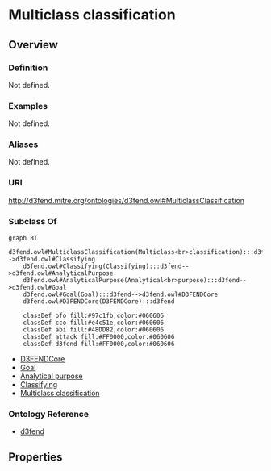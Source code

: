 # Multiclass classification

## Overview

### Definition
Not defined.

### Examples
Not defined.

### Aliases
Not defined.

### URI
http://d3fend.mitre.org/ontologies/d3fend.owl#MulticlassClassification

### Subclass Of
```mermaid
graph BT
    d3fend.owl#MulticlassClassification(Multiclass<br>classification):::d3fend-->d3fend.owl#Classifying
    d3fend.owl#Classifying(Classifying):::d3fend-->d3fend.owl#AnalyticalPurpose
    d3fend.owl#AnalyticalPurpose(Analytical<br>purpose):::d3fend-->d3fend.owl#Goal
    d3fend.owl#Goal(Goal):::d3fend-->d3fend.owl#D3FENDCore
    d3fend.owl#D3FENDCore(D3FENDCore):::d3fend
    
    classDef bfo fill:#97c1fb,color:#060606
    classDef cco fill:#e4c51e,color:#060606
    classDef abi fill:#48DD82,color:#060606
    classDef attack fill:#FF0000,color:#060606
    classDef d3fend fill:#FF0000,color:#060606
```

- [D3FENDCore](/docs/ontology/reference/model/D3FENDCore/D3FENDCore.md)
- [Goal](/docs/ontology/reference/model/D3FENDCore/Goal/Goal.md)
- [Analytical purpose](/docs/ontology/reference/model/D3FENDCore/Goal/Analytical%20purpose/Analytical%20purpose.md)
- [Classifying](/docs/ontology/reference/model/D3FENDCore/Goal/Analytical%20purpose/Classifying/Classifying.md)
- [Multiclass classification](/docs/ontology/reference/model/D3FENDCore/Goal/Analytical%20purpose/Classifying/Multiclass%20classification/Multiclass%20classification.md)


### Ontology Reference
- [d3fend](http://d3fend.mitre.org/ontologies/d3fend.owl#)

## Properties
